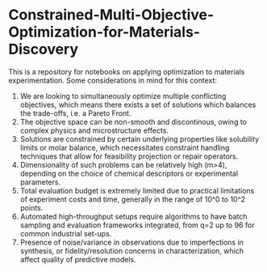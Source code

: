 # Constrained-Multi-Objective-Optimization-for-Materials-Discovery

This is a repository for notebooks on applying optimization to materials experimentation. Some considerations in mind for this context:

1. We are  looking to simultaneously optimize multiple conflicting objectives, which means there exists a set of solutions which balances the trade-offs, i.e. a Pareto Front.
2. The objective space can be non-smooth and discontinous, owing to complex physics and microstructure effects.
3. Solutions are constrained by certain underlying properties like solubility limits or molar balance, which necessitates constraint handling techniques that allow for feasibility projection or repair operators.
4. Dimensionality of such problems can be relatively high (m>4), depending on the choice of chemical descriptors or experimental parameters.
5. Total evaluation budget is extremely limited due to practical limitations of experiment costs and time, generally in the range of 10^0 to 10^2 points.
6. Automated high-throughput setups require algorithms to have batch sampling and evaluation frameworks integrated, from q=2 up to 96 for common industrial set-ups.
7. Presence of noise/variance in observations due to imperfections in synthesis, or fidelity/resolution concerns in characterization, which affect quality of predictive models.
